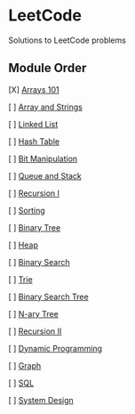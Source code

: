 # LeetCode

Solutions to LeetCode problems

## Module Order

[X] [Arrays 101](https://leetcode.com/explore/learn/card/fun-with-arrays/)

[ ] [Array and Strings](https://leetcode.com/explore/learn/card/array-and-string/)

[ ] [Linked List](https://leetcode.com/explore/learn/card/linked-list/)

[ ] [Hash Table](https://leetcode.com/explore/learn/card/hash-table/)

[ ] [Bit Manipulation](https://leetcode.com/explore/learn/card/bit-manipulation/)

[ ] [Queue and Stack](https://leetcode.com/explore/learn/card/queue-stack/)

[ ] [Recursion I](https://leetcode.com/explore/learn/card/recursion-i/)

[ ] [Sorting](https://leetcode.com/explore/learn/card/sorting/)

[ ] [Binary Tree](https://leetcode.com/explore/learn/card/data-structure-tree/)

[ ] [Heap](https://leetcode.com/explore/learn/card/heap/)

[ ] [Binary Search](https://leetcode.com/explore/learn/card/binary-search/)

[ ] [Trie](https://leetcode.com/explore/learn/card/trie/)

[ ] [Binary Search Tree](https://leetcode.com/explore/learn/card/introduction-to-data-structure-binary-search-tree/)

[ ] [N-ary Tree](https://leetcode.com/explore/learn/card/n-ary-tree/)

[ ] [Recursion II](https://leetcode.com/explore/learn/card/recursion-ii/)

[ ] [Dynamic Programming](https://leetcode.com/explore/learn/card/dynamic-programming/)

[ ] [Graph](https://leetcode.com/explore/learn/card/graph/)

[ ] [SQL](https://leetcode.com/explore/learn/card/sql-language/)

[ ] [System Design](https://leetcode.com/explore/learn/card/system-design/)
